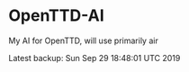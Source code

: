 # OpenTTD-AI
My AI for OpenTTD, will use primarily air

Latest backup: Sun Sep 29 18:48:01 UTC 2019
